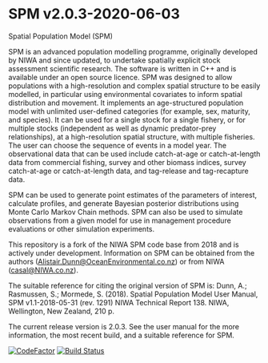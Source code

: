 SPM v2.0.3-2020-06-03
=====================

Spatial Population Model (SPM)

SPM is an advanced population modelling programme, originally developed by NIWA and since updated, to undertake spatially explicit stock assessment scientific research. The software is written in C++ and is available under an open source licence. SPM was designed to allow populations with a high-resolution and complex spatial structure to be easily modelled, in particular using environmental covariates to inform spatial distribution and movement. It implements an age-structured population model with unlimited user-defined categories (for example, sex, maturity, and species). It can be used for a single stock for a single fishery, or for multiple stocks (independent as well as dynamic predator-prey relationships), at a high-resolution spatial structure, with multiple fisheries. The user can choose the sequence of events in a model year. The observational data that can be used include catch-at-age or catch-at-length data from commercial fishing, survey and other biomass indices, survey catch-at-age or catch-at-length data, and tag-release and tag-recapture data.

SPM can be used to generate point estimates of the parameters of interest, calculate profiles, and generate Bayesian posterior distributions using Monte Carlo Markov Chain methods. SPM can also be used to simulate observations from a given model for use in management procedure evaluations or other simulation experiments.

This repository is a fork of the NIWA SPM code base from 2018 and is actively under development. Information on SPM can be obtained from the authors (Alistair.Dunn@OceanEnvironmental.co.nz) or from NIWA (casal@NIWA.co.nz).

The suitable reference for citing the original version of SPM is: Dunn, A.; Rasmussen, S.; Mormede, S. (2018). Spatial Population Model User Manual, SPM v1.1-2018-05-31 (rev. 1291) NIWA Technical Report 138. NIWA, Wellington, New Zealand, 210 p.

The current release version is 2.0.3. See the user manual for the more information, the most recent build, and a suitable reference for SPM.

[![CodeFactor](https://www.codefactor.io/repository/github/alistairdunn1/spm/badge)](https://www.codefactor.io/repository/github/alistairdunn1/spm)
[![Build Status](https://dev.azure.com/OceanEnvironmental/SPM/_apis/build/status/alistairdunn1.SPM?branchName=master)](https://dev.azure.com/OceanEnvironmental/SPM/_build/latest?definitionId=1&branchName=master)
